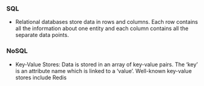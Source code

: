 ### SQL
- Relational databases store data in rows and columns. Each row contains all
the information about one entity and each column contains all the separate
data points.
### NoSQL
- Key-Value Stores: Data is stored in an array of key-value pairs. The ‘key’ is an attribute name which is linked to a ‘value’. Well-known key-value stores
include Redis
<!--stackedit_data:
eyJoaXN0b3J5IjpbNDEzNzQ3MDk1XX0=
-->